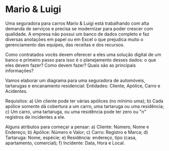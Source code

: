 # Mario & Luigi

Uma seguradora para carros Mario & Luigi está trabalhando com alta demanda de serviços e precisa se modernizar para poder crescer com qualidade. A empresa não possui um banco de dados completo e faz diversas anotações em papel ou em Excel o que prejudica muito o gerenciamento das equipes, das receitas e dos recursos.

Como contratados vocês devem oferecer a eles uma solução digital de um banco e primeiro passo para isso é o planejamento desses dados: o que eles devem fazer? Como devem fazer? Quais são as principais informações?

Vamos elaborar um diagrama para uma seguradora de automóveis, tartarugas e encanamento residencial:
Entidades: Cliente, Apólice, Carro e Acidentes.

Requisitos:
a) Um cliente pode ter várias apólices (no mínimo uma);
b) Cada apólice somente dá cobertura a um carro, uma tartaruga ou uma residência;
c) Um carro, uma tartaruga, ou uma residência pode ter zero ou "n" registros de incidentes a ele.

Alguns atributos para começar a pensar:
a) Cliente: Número, Nome e Endereço;
b) Apólice: Número e Valor;
c) Carro: Registro e Marca;
d) Tartaruga: Nome, espécie;
e) Residência: endereço, tipo (casa, apartamento, comercial);
f) Incidente: Data, Hora e Local.
